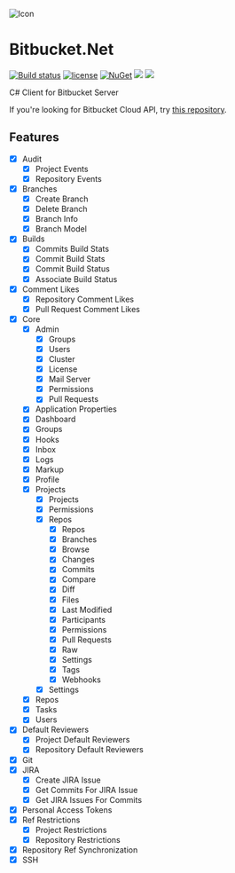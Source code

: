 ![Icon](https://i.imgur.com/OsDAzyV.png)
# Bitbucket.Net 
[![Build status](https://ci.appveyor.com/api/projects/status/hr3rure7ys0upmy7?svg=true)](https://ci.appveyor.com/project/lvermeulen/bitbucket-net)
 [![license](https://img.shields.io/github/license/lvermeulen/Bitbucket.Net.svg?maxAge=2592000)](https://github.com/lvermeulen/Bitbucket.Net/blob/master/LICENSE) [![NuGet](https://img.shields.io/nuget/v/Bitbucket.Net.svg?maxAge=2592000)](https://www.nuget.org/packages/Bitbucket.Net/) 
 ![](https://img.shields.io/badge/.net-4.5.2-yellowgreen.svg) ![](https://img.shields.io/badge/netstandard-1.4-yellowgreen.svg)

C# Client for Bitbucket Server

If you're looking for Bitbucket Cloud API, try [this repository](https://github.com/lvermeulen/Bitbucket.Cloud.Net).

## Features
* [X] Audit
	* [X] Project Events
	* [X] Repository Events
* [X] Branches
	* [X] Create Branch
	* [X] Delete Branch
	* [X] Branch Info
	* [X] Branch Model
* [X] Builds
	* [X] Commits Build Stats
	* [X] Commit Build Stats
	* [X] Commit Build Status
	* [X] Associate Build Status
* [X] Comment Likes
	* [X] Repository Comment Likes
	* [X] Pull Request Comment Likes
* [X] Core
	* [X] Admin
		* [X] Groups
		* [X] Users
		* [X] Cluster
		* [X] License
		* [X] Mail Server
		* [X] Permissions
		* [X] Pull Requests
	* [X] Application Properties
	* [X] Dashboard
	* [X] Groups
	* [X] Hooks
	* [X] Inbox
	* [X] Logs
	* [X] Markup
	* [X] Profile
	* [X] Projects
		* [X] Projects
		* [X] Permissions
		* [X] Repos
			* [X] Repos
			* [X] Branches
			* [X] Browse
			* [X] Changes
			* [X] Commits
			* [X] Compare
			* [X] Diff
			* [X] Files
			* [X] Last Modified
			* [X] Participants
			* [X] Permissions
			* [X] Pull Requests
			* [X] Raw
			* [X] Settings
			* [X] Tags
			* [X] Webhooks
		* [X] Settings
	* [X] Repos
	* [X] Tasks
	* [X] Users
* [X] Default Reviewers
	* [X] Project Default Reviewers
	* [X] Repository Default Reviewers
* [X] Git
* [X] JIRA
	* [X] Create JIRA Issue
	* [X] Get Commits For JIRA Issue
	* [X] Get JIRA Issues For Commits
* [X] Personal Access Tokens
* [X] Ref Restrictions
	* [X] Project Restrictions
	* [X] Repository Restrictions
* [X] Repository Ref Synchronization
* [X] SSH
